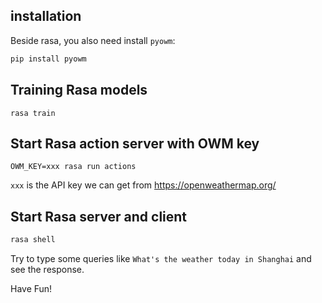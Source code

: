 ## installation

Beside rasa, you also need install `pyowm`:

```bash
pip install pyowm
```

## Training Rasa models
```shell
rasa train
```

## Start Rasa action server with OWM key
```shell
OWM_KEY=xxx rasa run actions
```

`xxx` is the API key we can get from https://openweathermap.org/

## Start Rasa server and client
```bash
rasa shell
```

Try to type some queries like `What's the weather today in Shanghai` and see the response.

Have Fun!